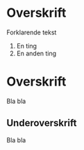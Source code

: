 # Overskrift 

Forklarende tekst

1. En ting
2. En anden ting

# Overskrift 

Bla bla 

## Underoverskrift

Bla bla
